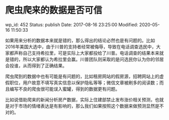 # 爬虫爬来的数据是否可信


wp_id: 452
Status: publish
Date: 2017-08-16 23:25:00
Modified: 2020-05-16 11:50:33


如果用来分析的数据本来就是错的，那么得出的结论必然也是有问题的。比如2016年美国大选中，由于川普的支持者经常被侮辱，导致在电话调查选民中，大家都声称自己支持希拉里，可是实际上大家都投给了川普。电话调查的结果本来就是错的，所以大家都认为希拉里会赢。川普团队则采取的是问选民你认为你的邻居会投谁，从而得到了正确结果。

爬虫爬到的数据中也有可能是有问题的，比如租房网站的假房源，招聘网站上的虚假职位，用户故意不填写真实信息以保护隐私等等；微信文章被刷多的阅读数；而且编写不良的爬虫很可能误入蜜罐，得到的数据更有问题。

比如说借助爬来的新闻分析房产数据，实际上住建部禁止发布涨价相关预测，也就是对于市场的情绪表达是有影响的，那么我们如果按照这个数据来做预测显然是不对的。